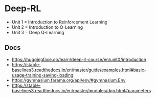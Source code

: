 # Deep-RL

- Unit 1 = Introduction to Reinforcement Learning
- Unit 2 = Introduction to Q-Learning
- Unit 3 = Deep Q-Learning

## Docs
- https://huggingface.co/learn/deep-rl-course/en/unit0/introduction
- https://stable-baselines3.readthedocs.io/en/master/guide/examples.html#basic-usage-training-saving-loading
- https://gymnasium.farama.org/api/env/#gymnasium.Env
- https://stable-baselines3.readthedocs.io/en/master/modules/dqn.html#parameters
